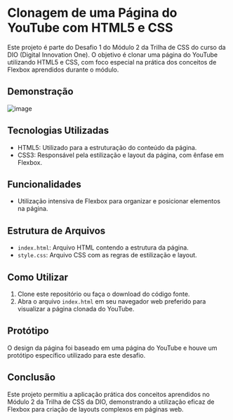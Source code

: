 # Clonagem de uma Página do YouTube com HTML5 e CSS

Este projeto é parte do Desafio 1 do Módulo 2 da Trilha de CSS do curso da DIO (Digital Innovation One). O objetivo é clonar uma página do YouTube utilizando HTML5 e CSS, com foco especial na prática dos conceitos de Flexbox aprendidos durante o módulo.

## Demonstração

![image](https://github.com/andrefods1993/dio.me_CSSDeveloper_modulo_2-1/assets/132412680/4443ee0c-944d-46d4-bb84-8be856894a9f)


## Tecnologias Utilizadas

- HTML5: Utilizado para a estruturação do conteúdo da página.
- CSS3: Responsável pela estilização e layout da página, com ênfase em Flexbox.

## Funcionalidades

- Utilização intensiva de Flexbox para organizar e posicionar elementos na página.

## Estrutura de Arquivos

- `index.html`: Arquivo HTML contendo a estrutura da página.
- `style.css`: Arquivo CSS com as regras de estilização e layout.

## Como Utilizar

1. Clone este repositório ou faça o download do código fonte.
2. Abra o arquivo `index.html` em seu navegador web preferido para visualizar a página clonada do YouTube.

## Protótipo

O design da página foi baseado em uma página do YouTube e houve um protótipo específico utilizado para este desafio.

## Conclusão

Este projeto permitiu a aplicação prática dos conceitos aprendidos no Módulo 2 da Trilha de CSS da DIO, demonstrando a utilização eficaz de Flexbox para criação de layouts complexos em páginas web.
